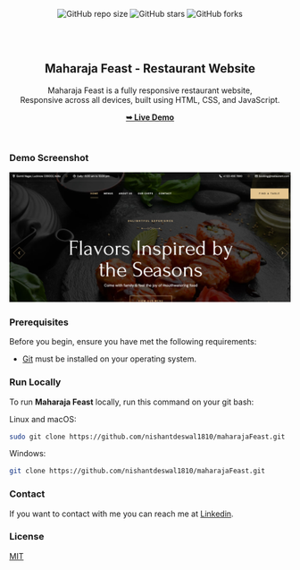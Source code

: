 <div align="center">

  ![GitHub repo size](https://img.shields.io/github/repo-size/nishantdeswal1810/maharajaFeast)
  ![GitHub stars](https://img.shields.io/github/stars/nishantdeswal1810/maharajaFeast?style=social)
  ![GitHub forks](https://img.shields.io/github/forks/nishantdeswal1810/maharajaFeast?style=social)
  
  <br />
  <br />

  <h2 align="center">Maharaja Feast - Restaurant Website</h2>

  Maharaja Feast is a fully responsive restaurant website, <br />Responsive across all devices, built using HTML, CSS, and JavaScript.

  <a href="https://nishantdeswal1810.github.io/maharajaFeast/"><strong>➥ Live Demo</strong></a>

</div>

<br />

### Demo Screenshot

![Maharaja Feast Desktop Demo](./readme-images/desktop.png "Desktop Demo")

### Prerequisites

Before you begin, ensure you have met the following requirements:

* [Git](https://git-scm.com/downloads "Download Git") must be installed on your operating system.

### Run Locally

To run **Maharaja Feast** locally, run this command on your git bash:

Linux and macOS:

```bash
sudo git clone https://github.com/nishantdeswal1810/maharajaFeast.git

```

Windows:

```bash
git clone https://github.com/nishantdeswal1810/maharajaFeast.git

```

### Contact

If you want to contact with me you can reach me at [Linkedin](https://www.linkedin.com/in/nishantdeswal18).

### License

[MIT](https://choosealicense.com/licenses/mit/)
